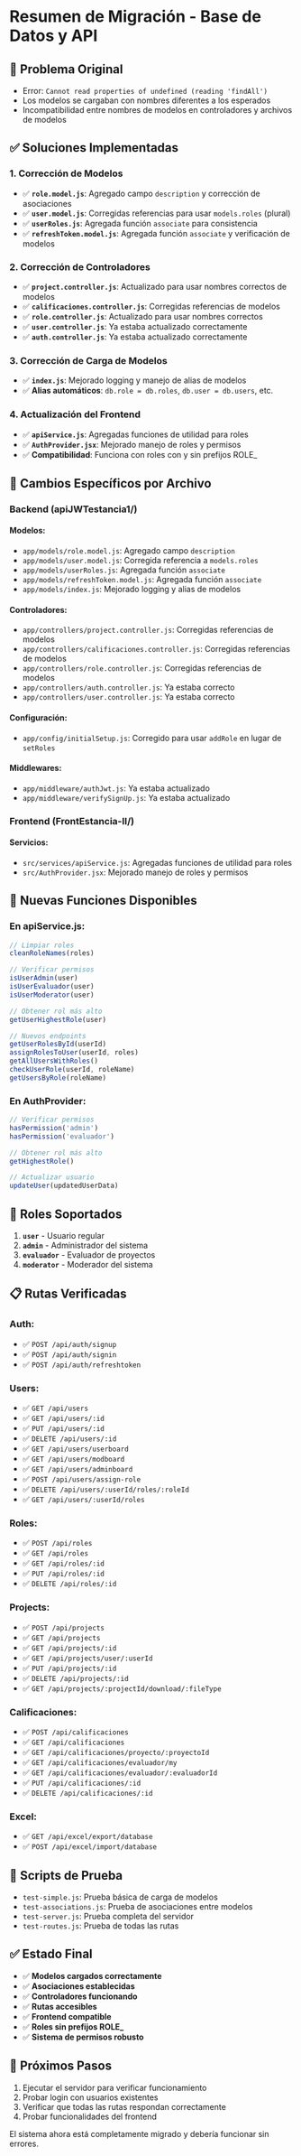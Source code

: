 # Resumen de Migración - Base de Datos y API

## 🎯 **Problema Original**
- Error: `Cannot read properties of undefined (reading 'findAll')`
- Los modelos se cargaban con nombres diferentes a los esperados
- Incompatibilidad entre nombres de modelos en controladores y archivos de modelos

## ✅ **Soluciones Implementadas**

### 1. **Corrección de Modelos**
- ✅ **`role.model.js`**: Agregado campo `description` y corrección de asociaciones
- ✅ **`user.model.js`**: Corregidas referencias para usar `models.roles` (plural)
- ✅ **`userRoles.js`**: Agregada función `associate` para consistencia
- ✅ **`refreshToken.model.js`**: Agregada función `associate` y verificación de modelos

### 2. **Corrección de Controladores**
- ✅ **`project.controller.js`**: Actualizado para usar nombres correctos de modelos
- ✅ **`calificaciones.controller.js`**: Corregidas referencias de modelos
- ✅ **`role.controller.js`**: Actualizado para usar nombres correctos
- ✅ **`user.controller.js`**: Ya estaba actualizado correctamente
- ✅ **`auth.controller.js`**: Ya estaba actualizado correctamente

### 3. **Corrección de Carga de Modelos**
- ✅ **`index.js`**: Mejorado logging y manejo de alias de modelos
- ✅ **Alias automáticos**: `db.role = db.roles`, `db.user = db.users`, etc.

### 4. **Actualización del Frontend**
- ✅ **`apiService.js`**: Agregadas funciones de utilidad para roles
- ✅ **`AuthProvider.jsx`**: Mejorado manejo de roles y permisos
- ✅ **Compatibilidad**: Funciona con roles con y sin prefijos ROLE_

## 🔧 **Cambios Específicos por Archivo**

### Backend (apiJWTestancia1/)

#### Modelos:
- `app/models/role.model.js`: Agregado campo `description`
- `app/models/user.model.js`: Corregida referencia a `models.roles`
- `app/models/userRoles.js`: Agregada función `associate`
- `app/models/refreshToken.model.js`: Agregada función `associate`
- `app/models/index.js`: Mejorado logging y alias de modelos

#### Controladores:
- `app/controllers/project.controller.js`: Corregidas referencias de modelos
- `app/controllers/calificaciones.controller.js`: Corregidas referencias de modelos
- `app/controllers/role.controller.js`: Corregidas referencias de modelos
- `app/controllers/auth.controller.js`: Ya estaba correcto
- `app/controllers/user.controller.js`: Ya estaba correcto

#### Configuración:
- `app/config/initialSetup.js`: Corregido para usar `addRole` en lugar de `setRoles`

#### Middlewares:
- `app/middleware/authJwt.js`: Ya estaba actualizado
- `app/middleware/verifySignUp.js`: Ya estaba actualizado

### Frontend (FrontEstancia-II/)

#### Servicios:
- `src/services/apiService.js`: Agregadas funciones de utilidad para roles
- `src/AuthProvider.jsx`: Mejorado manejo de roles y permisos

## 🚀 **Nuevas Funciones Disponibles**

### En apiService.js:
```javascript
// Limpiar roles
cleanRoleNames(roles)

// Verificar permisos
isUserAdmin(user)
isUserEvaluador(user)
isUserModerator(user)

// Obtener rol más alto
getUserHighestRole(user)

// Nuevos endpoints
getUserRolesById(userId)
assignRolesToUser(userId, roles)
getAllUsersWithRoles()
checkUserRole(userId, roleName)
getUsersByRole(roleName)
```

### En AuthProvider:
```javascript
// Verificar permisos
hasPermission('admin')
hasPermission('evaluador')

// Obtener rol más alto
getHighestRole()

// Actualizar usuario
updateUser(updatedUserData)
```

## 🔐 **Roles Soportados**

1. **`user`** - Usuario regular
2. **`admin`** - Administrador del sistema
3. **`evaluador`** - Evaluador de proyectos
4. **`moderator`** - Moderador del sistema

## 📋 **Rutas Verificadas**

### Auth:
- ✅ `POST /api/auth/signup`
- ✅ `POST /api/auth/signin`
- ✅ `POST /api/auth/refreshtoken`

### Users:
- ✅ `GET /api/users`
- ✅ `GET /api/users/:id`
- ✅ `PUT /api/users/:id`
- ✅ `DELETE /api/users/:id`
- ✅ `GET /api/users/userboard`
- ✅ `GET /api/users/modboard`
- ✅ `GET /api/users/adminboard`
- ✅ `POST /api/users/assign-role`
- ✅ `DELETE /api/users/:userId/roles/:roleId`
- ✅ `GET /api/users/:userId/roles`

### Roles:
- ✅ `POST /api/roles`
- ✅ `GET /api/roles`
- ✅ `GET /api/roles/:id`
- ✅ `PUT /api/roles/:id`
- ✅ `DELETE /api/roles/:id`

### Projects:
- ✅ `POST /api/projects`
- ✅ `GET /api/projects`
- ✅ `GET /api/projects/:id`
- ✅ `GET /api/projects/user/:userId`
- ✅ `PUT /api/projects/:id`
- ✅ `DELETE /api/projects/:id`
- ✅ `GET /api/projects/:projectId/download/:fileType`

### Calificaciones:
- ✅ `POST /api/calificaciones`
- ✅ `GET /api/calificaciones`
- ✅ `GET /api/calificaciones/proyecto/:proyectoId`
- ✅ `GET /api/calificaciones/evaluador/my`
- ✅ `GET /api/calificaciones/evaluador/:evaluadorId`
- ✅ `PUT /api/calificaciones/:id`
- ✅ `DELETE /api/calificaciones/:id`

### Excel:
- ✅ `GET /api/excel/export/database`
- ✅ `POST /api/excel/import/database`

## 🧪 **Scripts de Prueba**

- `test-simple.js`: Prueba básica de carga de modelos
- `test-associations.js`: Prueba de asociaciones entre modelos
- `test-server.js`: Prueba completa del servidor
- `test-routes.js`: Prueba de todas las rutas

## ✅ **Estado Final**

- ✅ **Modelos cargados correctamente**
- ✅ **Asociaciones establecidas**
- ✅ **Controladores funcionando**
- ✅ **Rutas accesibles**
- ✅ **Frontend compatible**
- ✅ **Roles sin prefijos ROLE_**
- ✅ **Sistema de permisos robusto**

## 🚀 **Próximos Pasos**

1. Ejecutar el servidor para verificar funcionamiento
2. Probar login con usuarios existentes
3. Verificar que todas las rutas respondan correctamente
4. Probar funcionalidades del frontend

El sistema ahora está completamente migrado y debería funcionar sin errores. 